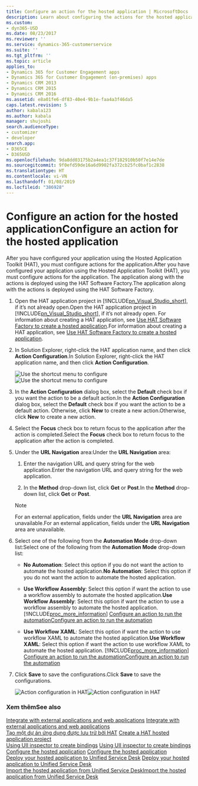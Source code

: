 ```yaml
---
title: Configure an action for the hosted application | MicrosoftDocs
description: Learn about configuring the actions for the hosted application.
ms.custom:
- dyn365-USD
ms.date: 08/23/2017
ms.reviewer: ''
ms.service: dynamics-365-customerservice
ms.suite: ''
ms.tgt_pltfrm: ''
ms.topic: article
applies_to:
- Dynamics 365 for Customer Engagement apps
- Dynamics 365 for Customer Engagement (on-premises) apps
- Dynamics CRM 2013
- Dynamics CRM 2015
- Dynamics CRM 2016
ms.assetid: e8a01fe6-df83-40e4-9b1e-faa4a3f46da5
caps.latest.revision: 5
author: kabala123
ms.author: kabala
manager: shujoshi
search.audienceType:
- customizer
- developer
search.app:
- D365CE
- D365USD
ms.openlocfilehash: 9da8dd03175b2a4ea1c37f182910b50f7e14e7de
ms.sourcegitcommit: 9f0efd59de16a6d9902fa372cb25fc0baf1c2838
ms.translationtype: HT
ms.contentlocale: vi-VN
ms.lasthandoff: 01/08/2019
ms.locfileid: "386928"
---
```

# <a name="configure-an-action-for-the-hosted-application"></a><span data-ttu-id="01f7a-103">Configure an action for the hosted application</span><span class="sxs-lookup"><span data-stu-id="01f7a-103">Configure an action for the hosted application</span></span>
<span data-ttu-id="01f7a-104">After you have configured your application using the Hosted Application Toolkit (HAT), you must configure actions for the application.</span><span class="sxs-lookup"><span data-stu-id="01f7a-104">After you have configured your application using the Hosted Application Toolkit (HAT), you must configure actions for the application.</span></span> <span data-ttu-id="01f7a-105">The application along with the actions is deployed using the HAT Software Factory.</span><span class="sxs-lookup"><span data-stu-id="01f7a-105">The application along with the actions is deployed using the HAT Software Factory.</span></span>  
  
1. <span data-ttu-id="01f7a-106">Open the HAT application project in [!INCLUDE[pn_Visual_Studio_short](../includes/pn-visual-studio-short.md)], if it’s not already open.</span><span class="sxs-lookup"><span data-stu-id="01f7a-106">Open the HAT application project in [!INCLUDE[pn_Visual_Studio_short](../includes/pn-visual-studio-short.md)], if it’s not already open.</span></span> <span data-ttu-id="01f7a-107">For information about creating a HAT application, see [Use HAT Software Factory to create a hosted application](../unified-service-desk/use-hat-software-factory-create-hosted-application.md).</span><span class="sxs-lookup"><span data-stu-id="01f7a-107">For information about creating a HAT application, see [Use HAT Software Factory to create a hosted application](../unified-service-desk/use-hat-software-factory-create-hosted-application.md).</span></span>  
  
2. <span data-ttu-id="01f7a-108">In Solution Explorer, right-click the HAT application name, and then click **Action Configuration**.</span><span class="sxs-lookup"><span data-stu-id="01f7a-108">In Solution Explorer, right-click the HAT application name, and then click **Action Configuration**.</span></span>  
  
   <span data-ttu-id="01f7a-109">![Use the shortcut menu to configure](../unified-service-desk/media/usd-create-hat-control-11.png "Use the shortcut menu to configure")</span><span class="sxs-lookup"><span data-stu-id="01f7a-109">![Use the shortcut menu to configure](../unified-service-desk/media/usd-create-hat-control-11.png "Use the shortcut menu to configure")</span></span>  
  
3. <span data-ttu-id="01f7a-110">In the **Action Configuration** dialog box, select the **Default** check box if you want the action to be a default action.</span><span class="sxs-lookup"><span data-stu-id="01f7a-110">In the **Action Configuration** dialog box, select the **Default** check box if you want the action to be a default action.</span></span> <span data-ttu-id="01f7a-111">Otherwise, click **New** to create a new action.</span><span class="sxs-lookup"><span data-stu-id="01f7a-111">Otherwise, click **New** to create a new action.</span></span>  
  
4. <span data-ttu-id="01f7a-112">Select the **Focus** check box to return focus to the application after the action is completed.</span><span class="sxs-lookup"><span data-stu-id="01f7a-112">Select the **Focus** check box to return focus to the application after the action is completed.</span></span>  
  
5. <span data-ttu-id="01f7a-113">Under the **URL Navigation** area:</span><span class="sxs-lookup"><span data-stu-id="01f7a-113">Under the **URL Navigation** area:</span></span>  
  
   1.  <span data-ttu-id="01f7a-114">Enter the navigation URL and query string for the web application.</span><span class="sxs-lookup"><span data-stu-id="01f7a-114">Enter the navigation URL and query string for the web application.</span></span>  
  
   2.  <span data-ttu-id="01f7a-115">In the **Method** drop-down list, click **Get** or **Post**.</span><span class="sxs-lookup"><span data-stu-id="01f7a-115">In the **Method** drop-down list, click **Get** or **Post**.</span></span>  
  
   > [!NOTE]
   >  <span data-ttu-id="01f7a-116">For an external application, fields under the **URL Navigation** area are unavailable.</span><span class="sxs-lookup"><span data-stu-id="01f7a-116">For an external application, fields under the **URL Navigation** area are unavailable.</span></span>  
  
6. <span data-ttu-id="01f7a-117">Select one of the following from the **Automation Mode** drop-down list:</span><span class="sxs-lookup"><span data-stu-id="01f7a-117">Select one of the following from the **Automation Mode** drop-down list:</span></span>  
  
   - <span data-ttu-id="01f7a-118">**No Automation**: Select this option if you do not want the action to automate the hosted application.</span><span class="sxs-lookup"><span data-stu-id="01f7a-118">**No Automation**: Select this option if you do not want the action to automate the hosted application.</span></span>  
  
   - <span data-ttu-id="01f7a-119">**Use Workflow Assembly**: Select this option if want the action to use a workflow assembly to automate the hosted application.</span><span class="sxs-lookup"><span data-stu-id="01f7a-119">**Use Workflow Assembly**: Select this option if want the action to use a workflow assembly to automate the hosted application.</span></span> [!INCLUDE[proc_more_information](../includes/proc-more-information.md)] <span data-ttu-id="01f7a-120">[Configure an action to run the automation](../unified-service-desk/create-hat-automation.md#action)</span><span class="sxs-lookup"><span data-stu-id="01f7a-120">[Configure an action to run the automation](../unified-service-desk/create-hat-automation.md#action)</span></span>  
  
   - <span data-ttu-id="01f7a-121">**Use Workflow XAML**: Select this option if want the action to use workflow XAML to automate the hosted application.</span><span class="sxs-lookup"><span data-stu-id="01f7a-121">**Use Workflow XAML**: Select this option if want the action to use workflow XAML to automate the hosted application.</span></span> [!INCLUDE[proc_more_information](../includes/proc-more-information.md)] <span data-ttu-id="01f7a-122">[Configure an action to run the automation](../unified-service-desk/create-hat-automation.md#action)</span><span class="sxs-lookup"><span data-stu-id="01f7a-122">[Configure an action to run the automation](../unified-service-desk/create-hat-automation.md#action)</span></span>  
  
7. <span data-ttu-id="01f7a-123">Click **Save** to save the configurations.</span><span class="sxs-lookup"><span data-stu-id="01f7a-123">Click **Save** to save the configurations.</span></span>  
  
   <span data-ttu-id="01f7a-124">![Action configuration in HAT](../unified-service-desk/media/usd-action-config.png "Action configuration in HAT")</span><span class="sxs-lookup"><span data-stu-id="01f7a-124">![Action configuration in HAT](../unified-service-desk/media/usd-action-config.png "Action configuration in HAT")</span></span>  
  
### <a name="see-also"></a><span data-ttu-id="01f7a-125">Xem thêm</span><span class="sxs-lookup"><span data-stu-id="01f7a-125">See also</span></span>  
 <span data-ttu-id="01f7a-126">[Integrate with external applications and web applications](../unified-service-desk/integrate-external-applications-web-applications.md) </span><span class="sxs-lookup"><span data-stu-id="01f7a-126">[Integrate with external applications and web applications](../unified-service-desk/integrate-external-applications-web-applications.md) </span></span>  
 <span data-ttu-id="01f7a-127">[Tạo một dự án ứng dụng được lưu trữ bởi HAT](../unified-service-desk/use-hat-software-factory-create-hosted-application.md#Create) </span><span class="sxs-lookup"><span data-stu-id="01f7a-127">[Create a HAT hosted application project](../unified-service-desk/use-hat-software-factory-create-hosted-application.md#Create) </span></span>  
 <span data-ttu-id="01f7a-128">[Using UII inspector to create bindings](../unified-service-desk/use-uii-inspector-create-bindings-hosted-application.md) </span><span class="sxs-lookup"><span data-stu-id="01f7a-128">[Using UII inspector to create bindings](../unified-service-desk/use-uii-inspector-create-bindings-hosted-application.md) </span></span>  
 <span data-ttu-id="01f7a-129">[Configure the hosted application](../unified-service-desk/configure-hosted-application.md) </span><span class="sxs-lookup"><span data-stu-id="01f7a-129">[Configure the hosted application](../unified-service-desk/configure-hosted-application.md) </span></span>  
 <span data-ttu-id="01f7a-130">[Deploy your hosted application to Unified Service Desk](../unified-service-desk/deploy-hosted-application-unified-service-desk.md#deploy) </span><span class="sxs-lookup"><span data-stu-id="01f7a-130">[Deploy your hosted application to Unified Service Desk](../unified-service-desk/deploy-hosted-application-unified-service-desk.md#deploy) </span></span>  
 [<span data-ttu-id="01f7a-131">Import the hosted application from Unified Service Desk</span><span class="sxs-lookup"><span data-stu-id="01f7a-131">Import the hosted application from Unified Service Desk</span></span>](../unified-service-desk/import-hosted-application-from-unified-service-desk.md)
